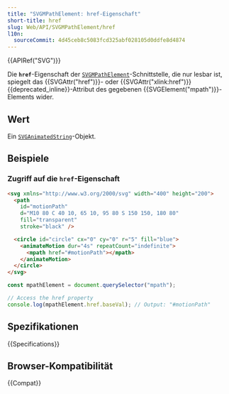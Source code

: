 ```yaml
---
title: "SVGMPathElement: href-Eigenschaft"
short-title: href
slug: Web/API/SVGMPathElement/href
l10n:
  sourceCommit: 4d45ceb8c5083fcd325abf028105d0ddfe8d4874
---
```


{{APIRef("SVG")}}

Die **`href`**-Eigenschaft der [`SVGMPathElement`](/de/docs/Web/API/SVGMPathElement)-Schnittstelle, die nur lesbar ist, spiegelt das {{SVGAttr("href")}}- oder {{SVGAttr("xlink:href")}} {{deprecated_inline}}-Attribut des gegebenen {{SVGElement("mpath")}}-Elements wider.

## Wert

Ein [`SVGAnimatedString`](/de/docs/Web/API/SVGAnimatedString)-Objekt.

## Beispiele

### Zugriff auf die `href`-Eigenschaft

```html
<svg xmlns="http://www.w3.org/2000/svg" width="400" height="200">
  <path
    id="motionPath"
    d="M10 80 C 40 10, 65 10, 95 80 S 150 150, 180 80"
    fill="transparent"
    stroke="black" />

  <circle id="circle" cx="0" cy="0" r="5" fill="blue">
    <animateMotion dur="4s" repeatCount="indefinite">
      <mpath href="#motionPath"></mpath>
    </animateMotion>
  </circle>
</svg>
```

```js
const mpathElement = document.querySelector("mpath");

// Access the href property
console.log(mpathElement.href.baseVal); // Output: "#motionPath"
```

## Spezifikationen

{{Specifications}}

## Browser-Kompatibilität

{{Compat}}

